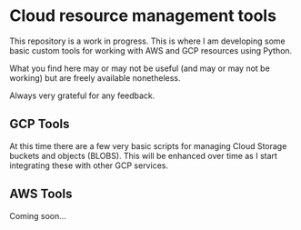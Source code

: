 # Cloud resource management tools
This repository is a work in progress. This is where I am developing some basic custom tools for working with AWS and GCP resources using Python.

What you find here may or may not be useful (and may or may not be working) but are freely available nonetheless.

Always very grateful for any feedback.

## GCP Tools
At this time there are a few very basic scripts for managing Cloud Storage buckets and objects (BLOBS). This will be enhanced over time as I start integrating these with other GCP services.

## AWS Tools
Coming soon...
